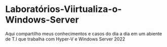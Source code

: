 # Laboratórios-Viirtualiza-o-Windows-Server
Aqui compartilho meus conhecimentos e casos do dia a dia em um abiente de T.I que trabalha com Hyper-V e Windows Server 2022
